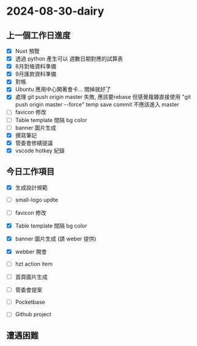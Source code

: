 # 2024-08-30-dairy

## 上一個工作日進度

- [x] Nuxt 預覽
- [x] 透過 python 產生可以 週數日期對應的試算表
- [x] 8月對帳資料準備
- [x] 9月匯款資料準備
- [x] 對帳
- [x] Ubuntu 應用中心開著會卡... 關掉就好了
- [x] 處理 git push origin master 失敗, 應該要rebase 但感覺複雜直接使用 "git push origin master --force" temp save commit 不應該進入 master
- [ ] favicon 修改
- [ ] Table template 間隔 bg color
- [ ] banner 圖片生成
- [x] 撰寫筆記
- [x] 管委會修繕提議
- [x] vscode hotkey 紀錄

## 今日工作項目

- [x] 生成設計規範
- [ ] small-logo updte
- [ ] favicon 修改
- [x] Table template 間隔 bg color
- [x] banner 圖片生成 (請 weber 提供)
- [x] webber 開會
- [ ] hzt action item
- [ ] 首頁圖片生成
- [ ] 管委會提案
- [ ] Pocketbase
- [ ] Github project



## 遭遇困難


